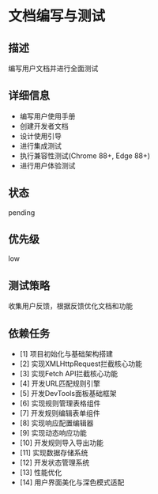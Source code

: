 # 文档编写与测试

## 描述
编写用户文档并进行全面测试

## 详细信息
- 编写用户使用手册
- 创建开发者文档
- 设计使用引导
- 进行集成测试
- 执行兼容性测试(Chrome 88+, Edge 88+)
- 进行用户体验测试

## 状态
pending

## 优先级
low

## 测试策略
收集用户反馈，根据反馈优化文档和功能

## 依赖任务
- [1] 项目初始化与基础架构搭建
- [2] 实现XMLHttpRequest拦截核心功能
- [3] 实现Fetch API拦截核心功能
- [4] 开发URL匹配规则引擎
- [5] 开发DevTools面板基础框架
- [6] 实现规则管理表格组件
- [7] 开发规则编辑表单组件
- [8] 实现响应配置编辑器
- [9] 实现动态响应功能
- [10] 开发规则导入导出功能
- [11] 实现数据存储系统
- [12] 开发状态管理系统
- [13] 性能优化
- [14] 用户界面美化与深色模式适配

